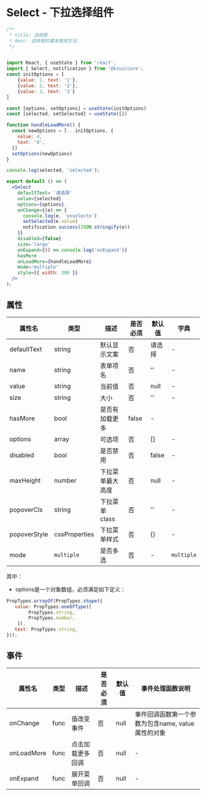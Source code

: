 # Select - 下拉选择组件

```jsx
/**
 * title: 选择框
 * desc: 选择框的基本使用方法
 */


import React, { useState } from 'react';
import { Select, notification } from '@kzui/core';
const initOptions = [
	{value: 1, text: '1'},
	{value: 2, text: '2'},
	{value: 3, text: '3'}
]

const [options, setOptions] = useState(initOptions)
const [selected, setSelected] = useState([])

function handleLoadMore() {
  const newOptions = [...initOptions, {
    value: 4,
    text: '4',
  }]
  setOptions(newOptions)
}

console.log(selected, 'selected');

export default () => (
  <Select 
    defaultText= '请选择'
    value={selected}
    options={options}
    onChange={(e) => {
      console.log(e, 'onselecte')
      setSelected(e.value)
      notification.success(JSON.stringify(e))
    }}
    disabled={false}
    size='large'
    onExpand={() => console.log('onExpand')}
    hasMore
    onLoadMore={handleLoadMore}
    mode='multiple'
    style={{ width: 300 }}
  />
);
```

## 属性

属性名 | 类型 | 描述 | 是否必须 | 默认值 | 字典 |  
------- | ------- | ------- | ------- | ------- | ------- |
defaultText | string | 默认显示文案 | 否 | 请选择 | - |
name | string | 表单项名 | 否 | '' | - |
value | string | 当前值 | 否 | null | - |
size | string | 大小 | 否 | '' | - |
hasMore | bool | 是否有加载更多 | false | - |
options | array | 可选项 | 否 | [] | - |
disabled | bool | 是否禁用 | 否 | false | - |
maxHeight | number | 下拉菜单最大高度 | 否 | null | - |
popoverCls | string | 下拉菜单 class | 否 | '' | - |
popoverStyle | cssProperties | 下拉菜单样式 | 否 | {} | - |
mode | `multiple` |  是否多选  | 否 | - | `multiple` |

其中：
* options是一个对象数组，必须满足如下定义：
```js
PropTypes.arrayOf(PropTypes.shape({
   value: PropTypes.oneOfType([
	    PropTypes.string,
	    PropTypes.number,
	]),
   text: PropTypes.string,
})),
```

## 事件
属性名 | 类型 | 描述 | 是否必须 | 默认值 | 事件处理函数说明 |  
------- | ------- | ------- | ------- | ------- | ------- |
onChange | func | 值改变事件 | 否 | null | 事件回调函数第一个参数为包含name, value 属性的对象 |
onLoadMore | func | 点击加载更多回调 | 否 | null | - |
onExpand | func | 展开菜单回调 | 否 | null | - |


